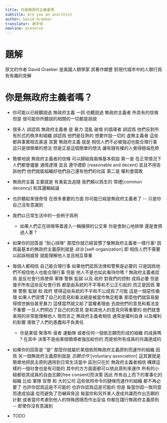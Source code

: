 ```yaml
---
title: 你是無政府主義者嗎
subtitle: Are you an anarchist
author: David Graeber
translator: 谢宇恒
newline: preserve
---
```


# 題解

原文的作者 David Graeber 是美國人類學家
其著作頗豐 對現代城市中的人類行爲有有趣的見解

# 你是無政府主義者嗎？

- 你可能以已經聽說過 無政府主義 一詞
  也聽說過 無政府主義者 所具有的信條
  但是 很可能你所聽說的相關的一切都是胡說

- 很多人 誤認爲 無政府主義者 是 暴力 混亂 破壞 的倡導者
  誤認爲 他們反對所有形式的秩序和組織
  誤認爲 他們是狂熱的 想要炸毀一切的 虛無主義者
  這些都與事實相去甚遠
  其實 無政府主義 就是
  相信人們不必被強迫也能合理行事
  這只是很簡單的想法
  但是正是這個簡單的想法
  讓有錢有權的人覺得極端危險

- 簡單地說 無政府主義者的信條 可以歸結爲兩條基本假設
  第一是
  在正常情況下人們都會儘量 通情達理 並且 遵守禮節 [reasonable and decent]
  並且不用告訴他們 他們就能組織好他們自己還有他們的社區
  第二是
  權利會腐敗

- 無政府主義 主要就是
  有勇氣去追隨 我們賴以爲生的 常禮[common decency] 和其邏輯結論

- 也許聽起來很奇怪
  在很多重要的方面 你可能已經是無政府主義者了 -- 只是你自己沒有意識到

- 我們以日常生活中的一些例子爲例

  - 如果人們正在排隊等着進入一輛擁擠的公交車
    你是會耐心地排隊
    還是會擠過人羣 ?

- 如果你的回答是 "耐心排隊"
  那麼你就已經習慣了像無政府主義者一樣行事!
  因爲最基本的無政府主義原則就是 *自治* [self-organization]
  即 相信人們不需要以起訴相威脅
  就能理解他人並且相互尊重

- 每個人都相信 自己能合理行事
  如果他們認爲法律和警察是必要的
  只是因爲他們不相信他人也能合理行事
  但是 他人不是也如此看待你嗎 ?
  無政府主義者認爲
  是反社會行爲使得 軍隊 警察 監獄 以及 政府 對我們的控制 成爲必要
  但是幾乎所有這些反社會行爲 都是由系統的不平等和不公正引起的
  而正是因爲 軍隊 警察 監獄 和 政府
  使得這些系統的不平和不公成爲了可能
  這是一個惡性循環
  如果人們習慣了自己的意見和看法總是被當作無足輕重
  那麼他們就容易變得憤世嫉俗甚至暴力
  這樣當然就又給了當權者理由 去說他們的意見和看法並不重要
  一旦人們明白了自己的的意見 是和其他人的意見同等重要的
  他們就會表現的非常能理解他人
  簡而言之
  無政府主義者相信 通常是權利自身 以及權利的影響
  導致了人們的愚蠢和不負責任

  - 你是某個 聚落布 或者 運動隊
    或者任何一個依志願而形成的組織 的成員嗎 ?
    在其中 決策不是由某個領導者強加給你的
    而是依所有成員的共識達成的

- 如果你的回答是 "是"
  那麼你就屬於某個依照無政府主義原則而運作的組織
  因爲 另一個無政府主義原則就是 *志願合作* [voluntary association]
  這其實就是簡單地把民主原則適用到日常生活當中
  區別只在於 無政府主義者相信
  構建這樣的一個社會也是有可能的
  其中的方方面面都可以依此原則來運作
  所有的小組都依其成員的自由志願[free consent]而決策
  因此 所有自上而下的軍事化的組織
  比如 軍隊 官僚 和 大的公司
  這些依照命令的鏈條而運作的組織
  都不再必要了
  也許你認爲這是不可能的
  也許你認爲這是可能的
  但是 每當你因一致同意而達成協議 從而避免了恐嚇與脅迫
  每當你和另外某人達成共識而作出志願的計劃
  或者當你考慮到他人的特殊困境而作出妥協
  你都在踐行無政府主義原則 -- 即使你沒有意識到

- TODO
